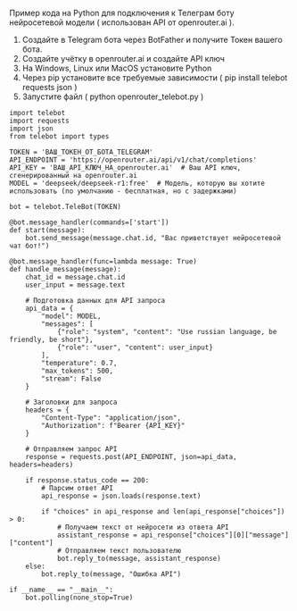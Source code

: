 Пример кода на Python для подключения к Телеграм боту нейросетевой модели ( использован API от openrouter.ai ).

1. Создайте в Telegram бота через BotFather и получите Токен вашего бота.
2. Создайте учётку в openrouter.ai и создайте API ключ
3. На Windows, Linux или MacOS установите Python
4. Через pip установите все требуемые зависимости ( pip install telebot requests json )
5. Запустите файл ( python openrouter_telebot.py )

```
import telebot
import requests
import json
from telebot import types

TOKEN = 'ВАШ_ТОКЕН_ОТ_БОТА_TELEGRAM'
API_ENDPOINT = 'https://openrouter.ai/api/v1/chat/completions'
API_KEY = 'ВАШ_API_КЛЮЧ_НА_openrouter.ai'  # Ваш API ключ, сгенерированный на openrouter.ai
MODEL = 'deepseek/deepseek-r1:free'  # Модель, которую вы хотите использовать (по умолчанию - бесплатная, но с задержками)

bot = telebot.TeleBot(TOKEN)

@bot.message_handler(commands=['start'])
def start(message):
    bot.send_message(message.chat.id, "Вас приветствует нейросетевой чат бот!")

@bot.message_handler(func=lambda message: True)
def handle_message(message):
    chat_id = message.chat.id
    user_input = message.text

    # Подготовка данных для API запроса
    api_data = {
        "model": MODEL,
        "messages": [
            {"role": "system", "content": "Use russian language, be friendly, be short"},
            {"role": "user", "content": user_input}
        ],
        "temperature": 0.7,
        "max_tokens": 500,
        "stream": False
    }

    # Заголовки для запроса
    headers = {
        "Content-Type": "application/json",
        "Authorization": f"Bearer {API_KEY}"
    }

    # Отправляем запрос API
    response = requests.post(API_ENDPOINT, json=api_data, headers=headers)

    if response.status_code == 200:
        # Парсим ответ API
        api_response = json.loads(response.text)

        if "choices" in api_response and len(api_response["choices"]) > 0:
            # Получаем текст от нейросети из ответа API
            assistant_response = api_response["choices"][0]["message"]["content"]
            # Отправляем текст пользователю
            bot.reply_to(message, assistant_response)
    else:
        bot.reply_to(message, "Ошибка API")

if __name__ == "__main__":
    bot.polling(none_stop=True)
```
